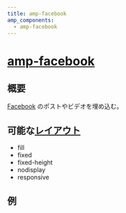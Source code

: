 ```yaml
---
title: amp-facebook
amp_components:
  - amp-facebook
---
```


# [amp-facebook](https://www.ampproject.org/docs/reference/extended/amp-facebook.html)

## 概要

[Facebook](https://www.facebook.com) のポストやビデオを埋め込む。

## 可能な[レイアウト](../layouts.html)

- fill
- fixed
- fixed-height
- nodisplay
- responsive

## 例

<amp-facebook width=486 height=657
    layout="responsive"
    data-href="https://www.facebook.com/zuck/posts/10102593740125791">
</amp-facebook>

<amp-facebook width=552 height=574
    layout="responsive"
    data-embed-as="video"
    data-href="https://www.facebook.com/zuck/videos/10102509264909801/">
</amp-facebook>
